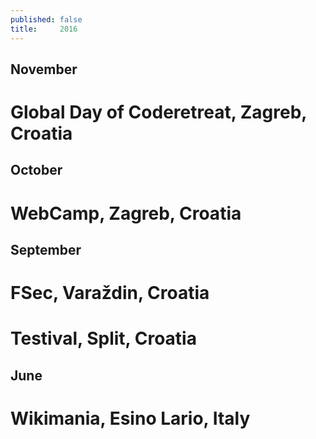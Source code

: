 ```yaml
---
published: false
title:     2016
---
```

## November

# Global Day of Coderetreat, Zagreb, Croatia

## October

# WebCamp, Zagreb, Croatia

## September

# FSec, Varaždin, Croatia

# Testival, Split, Croatia

## June

# Wikimania, Esino Lario, Italy
